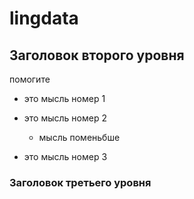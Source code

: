# lingdata

## Заголовок второго уровня

помогите

* это мысль номер 1

* это мысль номер 2
  * мысль поменьбше

* это мысль номер 3

### Заголовок третьего уровня
